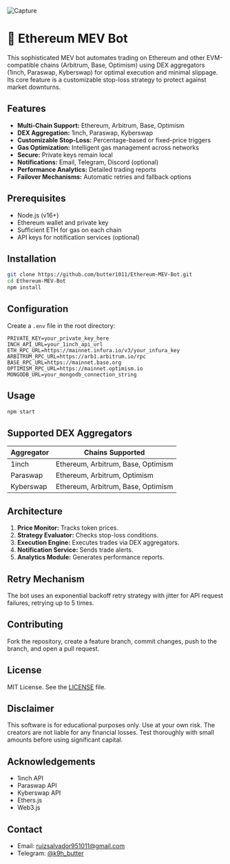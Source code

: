 ![Capture](https://github.com/user-attachments/assets/fa9d81d8-8c24-49b6-8392-c8f217aa1a31)
# 🤖 Ethereum MEV Bot

This sophisticated MEV bot automates trading on Ethereum and other EVM-compatible chains (Arbitrum, Base, Optimism) using DEX aggregators (1inch, Paraswap, Kyberswap) for optimal execution and minimal slippage.  Its core feature is a customizable stop-loss strategy to protect against market downturns.

## Features

* **Multi-Chain Support:** Ethereum, Arbitrum, Base, Optimism
* **DEX Aggregation:** 1inch, Paraswap, Kyberswap
* **Customizable Stop-Loss:** Percentage-based or fixed-price triggers
* **Gas Optimization:** Intelligent gas management across networks
* **Secure:** Private keys remain local
* **Notifications:** Email, Telegram, Discord (optional)
* **Performance Analytics:** Detailed trading reports
* **Failover Mechanisms:** Automatic retries and fallback options

## Prerequisites

* Node.js (v16+)
* Ethereum wallet and private key
* Sufficient ETH for gas on each chain
* API keys for notification services (optional)

## Installation

```bash
git clone https://github.com/butter1011/Ethereum-MEV-Bot.git
cd Ethereum-MEV-Bot
npm install
```

## Configuration

Create a `.env` file in the root directory:

```
PRIVATE_KEY=your_private_key_here
INCH_API_URL=your_1inch_api_url
ETH_RPC_URL=https://mainnet.infura.io/v3/your_infura_key
ARBITRUM_RPC_URL=https://arb1.arbitrum.io/rpc
BASE_RPC_URL=https://mainnet.base.org
OPTIMISM_RPC_URL=https://mainnet.optimism.io
MONGODB_URL=your_mongodb_connection_string
```

## Usage

```bash
npm start
```

## Supported DEX Aggregators

| Aggregator | Chains Supported |
|---|---|
| 1inch | Ethereum, Arbitrum, Base, Optimism |
| Paraswap | Ethereum, Arbitrum, Optimism |
| Kyberswap | Ethereum, Arbitrum, Base, Optimism |


## Architecture

1. **Price Monitor:** Tracks token prices.
2. **Strategy Evaluator:** Checks stop-loss conditions.
3. **Execution Engine:** Executes trades via DEX aggregators.
4. **Notification Service:** Sends trade alerts.
5. **Analytics Module:** Generates performance reports.

## Retry Mechanism

The bot uses an exponential backoff retry strategy with jitter for API request failures, retrying up to 5 times.


## Contributing

Fork the repository, create a feature branch, commit changes, push to the branch, and open a pull request.

## License

MIT License. See the [LICENSE](LICENSE) file.

## Disclaimer

This software is for educational purposes only. Use at your own risk.  The creators are not liable for any financial losses.  Test thoroughly with small amounts before using significant capital.

## Acknowledgements

* 1inch API
* Paraswap API
* Kyberswap API
* Ethers.js
* Web3.js

## Contact

* Email: ruizsalvador951011@gmail.com
* Telegram: [@k9h_butter](https://t.me/k9h_butter)
